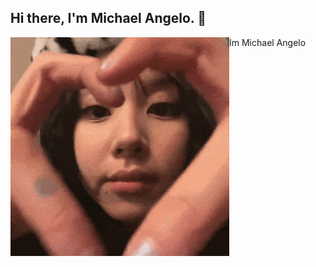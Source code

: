 ## Hi there, I'm Michael Angelo. 👋
<img align="left" width="350" src="https://github.com/shshshangelo/shshshangelo/blob/main/chaeyoung-chaeyoung-twice.gif"></a> Im Michael Angelo<br><samp>


<!--
**shshshangelo/shshshangelo** is a ✨ _special_ ✨ repository because its `README.md` (this file) appears on your GitHub profile.

Here are some ideas to get you started:

- 🔭 I’m currently working on ...
- 🌱 I’m currently learning ...
- 👯 I’m looking to collaborate on ...
- 🤔 I’m looking for help with ...
- 💬 Ask me about ...
- 📫 How to reach me: ...
- 😄 Pronouns: ...
- ⚡ Fun fact: ...
-->
